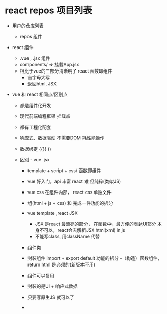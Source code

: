 # react repos 项目列表

- 用户的仓库列表
  - repos 组件

- react 组件
   - .vue , .jsx 组件
   - components/ => 挂载App.jsx
   - 相比于vue的三部分清晰明了 react 函数即组件
     - 首字母大写
     - 返回html, JSX

- vue 和 react 相同点/区别点
   - 都是组件化开发
   - 现代前端编程框架 挂载点
   - 都有工程化配套
   - 响应式、数据驱动 不需要DOM 耗性能操作
   - 数据绑定 {{}}  ()

   - 区别
     -.vue .jsx
     - template + script + css/ 函数即组件
     - vue 好入门，api 丰富  react 难 但纯粹(类似JS)
     - vue css 在组件内部， react css 单独文件
     - 组(html + js + css) 和 完成一件功能的拆分
     - vue template ,react JSX 
        - JSX 是react 最漂亮的部分， 在函数中，最方便的表达UI部分
           本身不可以，react会去解析JSX html(xml) in js
        - 不能写class, 用className 代替


     

     
     - 组件类
     - 封装组件 import + export default 功能的拆分
     -（构造）函数组件， return html 是必须的(新版本不用)
     - 组件可以复用
     - 封装的是UI + 响应式数据
     - 只要写原生JS 就可以了
     - 


